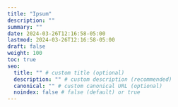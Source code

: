 ```yaml
---
title: "Ipsum"
description: ""
summary: ""
date: 2024-03-26T12:16:58-05:00
lastmod: 2024-03-26T12:16:58-05:00
draft: false
weight: 100
toc: true
seo:
  title: "" # custom title (optional)
  description: "" # custom description (recommended)
  canonical: "" # custom canonical URL (optional)
  noindex: false # false (default) or true
---
```

